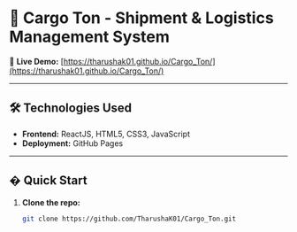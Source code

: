 # 🚢 Cargo Ton - Shipment & Logistics Management System  
 

🔗 **Live Demo:** [https://tharushak01.github.io/Cargo_Ton/](https://tharushak01.github.io/Cargo_Ton/)  

---

## 🛠️ Technologies Used  

- **Frontend:** ReactJS, HTML5, CSS3, JavaScript  
- **Deployment:** GitHub Pages  

---

## � Quick Start  

1. **Clone the repo:**  
   ```bash
   git clone https://github.com/TharushaK01/Cargo_Ton.git

